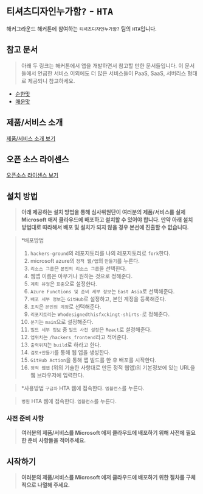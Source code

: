 # `티셔츠디자인누가함?` - `HTA`

해커그라운드 해커톤에 참여하는 `티셔츠디자인누가함?` 팀의 `HTA`입니다.

## 참고 문서

> 아래 두 링크는 해커톤에서 앱을 개발하면서 참고할 만한 문서들입니다. 이 문서들에서 언급한 서비스 이외에도 더 많은 서비스들이 PaaS, SaaS, 서버리스 형태로 제공되니 참고하세요.

- [순한맛](./REFERENCES_BASIC.md)
- [매운맛](./REFERENCES_ADVANCED.md)

## 제품/서비스 소개

<!-- 아래 링크는 지우지 마세요 -->
[제품/서비스 소개 보기](TOPIC.md)
<!-- 위 링크는 지우지 마세요 -->

## 오픈 소스 라이센스

<!-- 아래 링크는 지우지 마세요 -->
[오픈소스 라이센스 보기](./LICENSE)
<!-- 위 링크는 지우지 마세요 -->

## 설치 방법

> **아래 제공하는 설치 방법을 통해 심사위원단이 여러분의 제품/서비스를 실제 Microsoft 애저 클라우드에 배포하고 설치할 수 있어야 합니다. 만약 아래 설치 방법대로 따라해서 배포 및 설치가 되지 않을 경우 본선에 진출할 수 없습니다.**

> *배포방법
> 1. `hackers-ground`의 레포지토리를 나의 레포지토리로 `fork`한다.
> 2. microsoft azure의 `정적 웹/앱`의 `만들기`를 누른다.
> 3. `리소스 그룹`은 `본인의 리소스 그룹`을 선택한다.
> 4. 웹앱 이름은 아무거나 원하는 것으로 정해준다.
> 5. `계획 유형`은 `표준`으로 설정한다.
> 6. `Azure Functions 및 준비 세부 정보`는 `East Asia`로 선택해준다.
> 7. `배포 세부 정보`는 `GitHub`로 설정하고, 본인 계정을 등록해준다.
> 8. `조직`은 `본인의 계정`로 선택해준다.
> 9. `리포지토리`는 `Whodesignedthisfxckingt-shirts-`로 정해준다.
> 10. `분기`는 `main`으로 설정해준다.
> 11. `빌드 세부 정보` 중 `빌드 사전 설정`은 `React`로 설정해준다.
> 12. `앱위치`는 `/hackers_frontend`라고 적어준다.
> 13. `출력위치`는 `build`로 하라고 한다.
> 14. `검토+만들기`를 통해 웹 앱을 생성한다.
> 15. `GitHub Action`을 통해 앱 빌드를 한 후 배포를 시작한다.
> 16. `정적 웹앱` (위의 기술한 사항대로 만든 정적 웹앱)의 기본정보에 있는 URL을 웹 브라우저에 입력한다.

> *사용방법
> `구급차`
>  HTA 웹에 접속한다.
> `엠뷸런스`를 누른다.
> 

> `병원` 
>  HTA 웹에 접속한다.
> `엠뷸런스`를 누른다.

### 사전 준비 사항

> **여러분의 제품/서비스를 Microsoft 애저 클라우드에 배포하기 위해 사전에 필요한 준비 사항들을 적어주세요.**

## 시작하기

> **여러분의 제품/서비스를 Microsoft 애저 클라우드에 배포하기 위한 절차를 구체적으로 나열해 주세요.**
